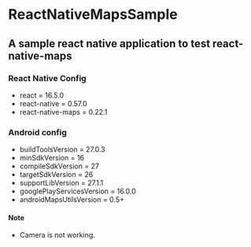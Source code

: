# ReactNativeMapsSample

## A sample react native application to test react-native-maps

### React Native Config

- react = 16.5.0
- react-native = 0.57.0
- react-native-maps = 0.22.1

### Android config

- buildToolsVersion = 27.0.3
- minSdkVersion = 16
- compileSdkVersion = 27
- targetSdkVersion = 26
- supportLibVersion = 27.1.1
- googlePlayServicesVersion = 16.0.0
- androidMapsUtilsVersion = 0.5+


#### Note

- Camera is not working.